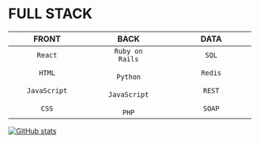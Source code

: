 # FULL STACK
|&nbsp;&nbsp;&nbsp;&nbsp;&nbsp;&nbsp;&nbsp;&nbsp;&nbsp;&nbsp;FRONT&nbsp;&nbsp;&nbsp;&nbsp;&nbsp;&nbsp;&nbsp;&nbsp;&nbsp;&nbsp;|&nbsp;&nbsp;&nbsp;&nbsp;&nbsp;&nbsp;&nbsp;&nbsp;&nbsp;&nbsp;&nbsp;&nbsp;&nbsp;BACK&nbsp;&nbsp;&nbsp;&nbsp;&nbsp;&nbsp;&nbsp;&nbsp;&nbsp;&nbsp;&nbsp;&nbsp;&nbsp;|&nbsp;&nbsp;&nbsp;&nbsp;&nbsp;&nbsp;&nbsp;&nbsp;&nbsp;&nbsp;&nbsp;&nbsp;DATA&nbsp;&nbsp;&nbsp;&nbsp;&nbsp;&nbsp;&nbsp;&nbsp;&nbsp;&nbsp;&nbsp;&nbsp;|
|:-:|:-:|:-:|
|<CODE>React</CODE><br><br><CODE>HTML</CODE><br><br><CODE>JavaScript</CODE><br><br><CODE>CSS</CODE>|<CODE>Ruby on Rails</CODE><br><br><CODE>Python</CODE><br><br><CODE>JavaScript</CODE><br><br><CODE>PHP</CODE>|<CODE>SQL</CODE><br><br><CODE>Redis</CODE><br><br><CODE>REST</CODE><br><br><CODE>SOAP</CODE>|

[![GitHub stats](https://client-readme.vercel.app/api?username=timothyalexisvass&count_private=true&cache_seconds=1800)]()
